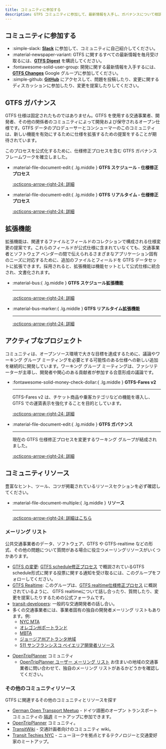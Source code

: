 ```yaml
---
title: コミュニティに参加する
description: GTFS コミュニティに参加して、最新情報を入手し、ガバナンスについて相談し、変更を提案し、進行中のプロジェクトで協力しましょう。
---
```


## コミュニティに参加する

<div class="grid cards" markdown> 

- :simple-slack: [__Slack__](https://share.mobilitydata.org/slack) に参加して、コミュニティに自己紹介してください。
- :material-newspaper-variant: GTFS に関するすべての最新情報を毎月受け取るには、[__GTFS Digest__](https://gtfs.org/blog/) を購読してください。
- :fontawesome-solid-user-group: 開発に関する最新情報を入手するには、[__GTFS Changes__](https://groups.google.com/g/gtfs-changes) Google グループに参加してください。
- :simple-github: [__GitHub__](https://github.com/google/transit) にアクセスして、問題を投稿したり、変更に関するディスカッションに参加したり、変更を提案したりしてください。

</div> 

## GTFS ガバナンス

GTFS 仕様は固定されたものではありません。GTFS を使用する交通事業者、開発者、その他の関係者のコミュニティによって開発および保守されるオープン仕様です。GTFS データのプロデューサーとコンシューマーのこのコミュニティは、新しい機能を有効にするために仕様を拡張するための提案をすることが期待されています。

このプロセスを公式化するために、仕様修正プロセスを含む GTFS ガバナンス フレームワークを確立しました。

<div class="grid cards" markdown> 

-   :material-file-document-edit:{ .lg.middle } __GTFS スケジュール - 仕様修正プロセス__

    [:octicons-arrow-right-24: 詳細](../../community/governance/gtfs-schedule-governance/introduction)

-   :material-file-document-edit:{ .lg.middle } __GTFS リアルタイム - 仕様修正プロセス__

    [:octicons-arrow-right-24: 詳細](../../community/governance/gtfs_realtime_amendment_process)

</div> 

## 拡張機能

拡張機能は、関連するファイルとフィールドのコレクションで構成される仕様変更の提案です。これらのフィールドが公式仕様に含まれていなくても、交通事業者とソフトウェア ベンダーの間で伝えられるさまざまなアプリケーション固有のニーズに対応するために、追加のファイルとフィールドを GTFS データセットに拡張できます。採用されると、拡張機能は機能セットとして公式仕様に統合され、文書化されます。

<div class="grid cards" markdown> 

-   :material-bus:{ .lg.middle } __GTFS スケジュール拡張機能__ 
   
    ---

    [:octicons-arrow-right-24: 詳細](../../community/extensions/overview/#__tabbed_1_1)

-   :material-bus-marker:{ .lg.middle } __GTFS リアルタイム拡張機能__

    ---

    [:octicons-arrow-right-24: 詳細](../../community/extensions/overview/#__tabbed_1_2)

</div> 

## アクティブなプロジェクト

コミュニティは、オープンソース環境で大きな目標を達成するために、議論やワーキング グループ ミーティングを必要とする可能性のある仕様への新しい追加を継続的に開発しています。ワーキング グループ ミーティングは、ファシリテーターが主導し、開発者や関心のある貢献者が参加する合意形成の議論です。   

<div class="grid cards" markdown> 

-   :fontawesome-solid-money-check-dollar:{ .lg.middle } __GTFS-Fares v2__

    ---

    GTFS-Fares v2 は、チケット商品や乗客カテゴリなどの機能を導入し、GTFS での運賃表示を強化することを目的としています。

    [:octicons-arrow-right-24: 詳細](../../community/extensions/fares-v2)

-   :material-file-document-edit:{ .lg.middle } __GTFS ガバナンス__

    ---

    現在の GTFS 仕様修正プロセスを変更するワーキング グループが結成されました。

    [:octicons-arrow-right-24: 詳細](https://github.com/google/transit/issues/436)

</div> 



## コミュニティリソース

豊富なヒント、ツール、コツが掲載されているリソースセクションを必ず確認してください。

<div class="grid cards" markdown> 

-   :material-file-document-multiple:{ .lg.middle } __リソース__

    ---

    [:octicons-arrow-right-24: 詳細はこちら](../../リソース/overview)

</div> 

### メーリング リスト

公共交通事業者のデータ、ソフトウェア、GTFS や GTFS-realtime などの形式、その他の問題について質問がある場合に役立つメーリングリソースがいくつかあります。

* [GTFS の変更](https://groups.google.com/group/gtfs-changes): [GTFS schedule修正プロセス](../../community/governance/gtfs_schedule_amendment_process) で概説されているGTFS schedule形式に関する投票に関する通知を受け取るには、このグループをフォローしてください。 
* [GTFS Realtime](https://groups.google.com/group/gtfs-realtime): このグループは、[GTFS realtime仕様修正プロセス](../../community/governance/gtfs_realtime_amendment_process) に概説されているように、 GTFS realtimeについて話し合ったり、質問したり、変更を提案したりするための公式フォーラムです。
* [transit-developers](https://groups.google.com/group/transit-developers): 一般的な交通開発者の話し合い。
 * 多くの交通事業者には、事業者固有の独自の開発者メーリング リストもあります。例:
    * [NYC MTA](https://groups.google.com/group/mtadeveloperresources)
    * [オレゴン州ポートランド](https://groups.google.com/group/transit-developers-pdx)
    * [MBTA](https://groups.google.com/group/massdotdevelopers)
    * [ジョージア州アトランタ地域](https://groups.google.com/forum/#!forum/atl-transit-developers)
    * [511 サンフランシスコ ベイエリア開発者リソース](https://groups.google.com/forum/#!forum/511sfbaydeveloperresources)
- [OpenTripPlanner](https://github.com/opentripplanner/OpenTripPlanner) コミュニティ
    - [OpenTripPlanner ユーザー メーリング リスト](https://groups.google.com/forum/#!forum/opentripplanner-users)
お住まいの地域の交通事業者に問い合わせて、独自のメーリング リストがあるかどうかを確認してください。


### その他のコミュニティリソース
GTFS に関連するその他のコミュニティとリソースを探す

- [German Open Transport Meetup](https://github.com/transportkollektiv/meetup/wiki) - ドイツ語圏のオープン トランスポート コミュニティの [隔週](https://hackmd.okfn.de/opentransportmeetup#) ミートアップに参加できます。
- [OpenTripPlanner](https://github.com/opentripplanner/OpenTripPlanner) コミュニティ。
- [TransitWiki](http://transitwiki.org) - 交通計画者向けのコミュニティ wiki。 
- [Transit Techies NYC](https://transittechies.nyc/) - ニューヨークを拠点とするテクノロジーと交通愛好家のミートアップ。
